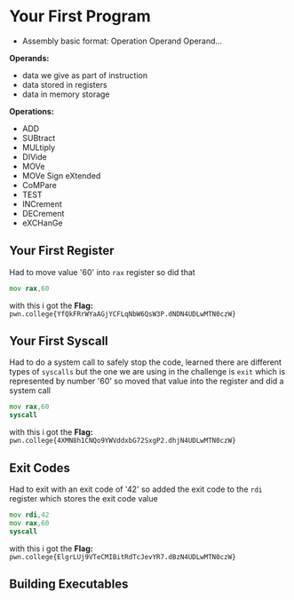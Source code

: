 # Your First Program

- Assembly basic format: Operation Operand Operand...

**Operands:**
- data we give as part of instruction
- data stored in registers
- data in memory storage

**Operations:**
- ADD
- SUBtract
- MULtiply
- DIVide
- MOVe
- MOVe Sign eXtended
- CoMPare
- TEST
- INCrement
- DECrement
- eXCHanGe

## Your First Register

Had to move value '60' into `rax` register so did that

```asm
mov rax,60
```

with this i got the **Flag:** `pwn.college{YfQkFRrWYaAGjYCFLqNbW6QsW3P.dNDN4UDLwMTN0czW}`

## Your First Syscall

Had to do a system call to safely stop the code, learned there are different types of `syscalls` but the one we are using in the challenge is `exit` which is represented by number '60' so moved that value into the register and did a system call

```asm
mov rax,60
syscall
```

with this i got the **Flag:** `pwn.college{4XMN8h1CNQo9YWVddxbG72SxgP2.dhjN4UDLwMTN0czW}`

## Exit Codes

Had to exit with an exit code of '42' so added the exit code to the `rdi` register which stores the exit code value

```asm
mov rdi,42
mov rax,60
syscall
```

with this i got the **Flag:** `pwn.college{ElgrLUj9VTeCMIBitRdTcJevYR7.dBzN4UDLwMTN0czW}`

## Building Executables


